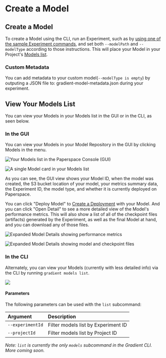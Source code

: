 # Create a Model

## Create a Model

To create a Model using the CLI, run an Experiment, such as by [using one of the sample Experiment commands](../experiments/run-experiments-ui.md#h_39323868261524588004147), and set both `--modelPath` and `--modelType` according to those instructions. This will place your Model in your Project's [Models list](about.md#model-repository).

### Custom Metadata

You can add metadata to your custom model(`--modelType is empty`) by outputing a JSON file to: gradient-model-metadata.json during your experiment.


## View Your Models List

You can view your Models in your Models list in the GUI or in the CLI, as seen below.

### In the GUI

You can view your Models in your Model Repository in the GUI by clicking Models in the menu.

![Your Models list in the Paperspace Console \(GUI\)](../.gitbook/assets/screen-shot-2019-06-25-at-2.26.37-am%20%281%29.png)

![A single Model card in your Models list](../.gitbook/assets/screen-shot-2019-06-25-at-2.30.08-am.png)

As you can see, the GUI view shows your Model ID, when the model was created, the S3 bucket location of your model, your metrics summary data, the Experiment ID, the model type, and whether it is currently deployed on Paperspace.

You can click "Deploy Model" to [Create a Deployment](../deployments/create-a-deployment-ui.md#create-a-deployment) with your Model. And you can click "Open Detail" to see a more detailed view of the Model's performance metrics. This will also show a list of all of the checkpoint files \(artifacts\) generated by the Experiment, as well as the final Model at hand, and you can download any of those files.

![Expanded Model Details showing performance metrics](../.gitbook/assets/screen-shot-2019-06-25-at-3.00.52-pm.png)

![Expanded Model Details showing model and checkpoint files](../.gitbook/assets/screen-shot-2019-06-25-at-3.01.13-pm.png)

### In the CLI

Alternately, you can view your Models \(currently with less detailed info\) via the CLI by running `gradient models list`.

![](../.gitbook/assets/screen-shot-2019-06-25-at-2.43.17-am.png)

#### Parameters

The following parameters can be used with the `list` subcommand:

| Argument | Description |
| :--- | :--- |
| `--experimentId` | Filter models list by Experiment ID |
| `--projectId` | Filter models list by Project ID |

_Note: `list` is currently the only `models` subcommand in the Gradient CLI. More coming soon._

